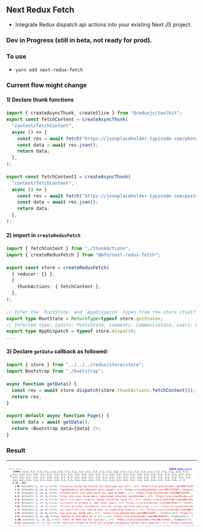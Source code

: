 ## Next Redux Fetch

- Integrate Redux dispatch api actions into your existing Next JS project.

### Dev in Progress (still in beta, not ready for prod).

### To use

- `yarn add next-redux-fetch`

### Current flow might change

#### 1) Declare thunk functions

```typescript
import { createAsyncThunk, createSlice } from "@reduxjs/toolkit";
export const fetchContent = createAsyncThunk(
  "content/fetchContent",
  async () => {
    const res = await fetch("https://jsonplaceholder.typicode.com/photos");
    const data = await res.json();
    return data;
  },
);

export const fetchContent1 = createAsyncThunk(
  "content/fetchContent",
  async () => {
    const res = await fetch("https://jsonplaceholder.typicode.com/posts");
    const data = await res.json();
    return data;
  },
);
```

#### 2) import in `createReduxFetch`

```typescript
import { fetchContent } from "./thunkActions";
import { createReduxFetch } from "@mfe/next-redux-fetch";

export const store = createReduxFetch(
  { reducer: {} },
  {
    thunkActions: { fetchContent },
  },
);

// Infer the `RootState` and `AppDispatch` types from the store itself
export type RootState = ReturnType<typeof store.getState>;
// Inferred type: {posts: PostsState, comments: CommentsState, users: UsersState}
export type AppDispatch = typeof store.dispatch;
....
```

#### 3) Declare `getData` callback as followed:

```typescript
import { store } from "../../../redux/store/store";
import Bootstrap from "./bootstrap";

async function getData() {
  const res = await store.dispatch(store.thunkActions.fetchContent());
  return res;
}

export default async function Page() {
  const data = await getData();
  return <Bootstrap data={data} />;
}
```

### Result

---

![Alt text](image.png)
